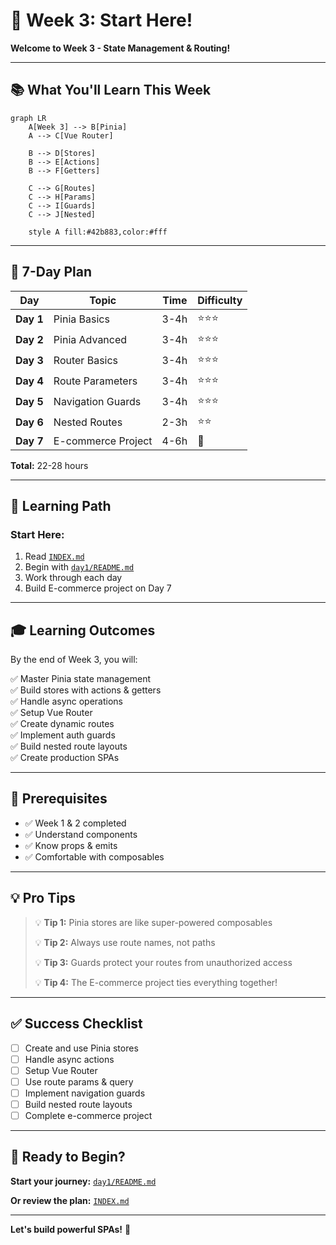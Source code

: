 # 🚀 Week 3: Start Here!

**Welcome to Week 3 - State Management & Routing!**

---

## 📚 What You'll Learn This Week

```mermaid
graph LR
    A[Week 3] --> B[Pinia]
    A --> C[Vue Router]
    
    B --> D[Stores]
    B --> E[Actions]
    B --> F[Getters]
    
    C --> G[Routes]
    C --> H[Params]
    C --> I[Guards]
    C --> J[Nested]
    
    style A fill:#42b883,color:#fff
```

---

## 📅 7-Day Plan

| Day | Topic | Time | Difficulty |
|-----|-------|------|------------|
| **Day 1** | Pinia Basics | 3-4h | ⭐⭐⭐ |
| **Day 2** | Pinia Advanced | 3-4h | ⭐⭐⭐ |
| **Day 3** | Router Basics | 3-4h | ⭐⭐⭐ |
| **Day 4** | Route Parameters | 3-4h | ⭐⭐⭐ |
| **Day 5** | Navigation Guards | 3-4h | ⭐⭐⭐ |
| **Day 6** | Nested Routes | 2-3h | ⭐⭐ |
| **Day 7** | E-commerce Project | 4-6h | 🎯 |

**Total:** 22-28 hours

---

## 🎯 Learning Path

### **Start Here:**
1. Read [`INDEX.md`](INDEX.md)
2. Begin with [`day1/README.md`](day1/README.md)
3. Work through each day
4. Build E-commerce project on Day 7

---

## 🎓 Learning Outcomes

By the end of Week 3, you will:

✅ Master Pinia state management  
✅ Build stores with actions & getters  
✅ Handle async operations  
✅ Setup Vue Router  
✅ Create dynamic routes  
✅ Implement auth guards  
✅ Build nested route layouts  
✅ Create production SPAs  

---

## 🚦 Prerequisites

- ✅ Week 1 & 2 completed
- ✅ Understand components
- ✅ Know props & emits
- ✅ Comfortable with composables

---

## 💡 Pro Tips

> 💡 **Tip 1:** Pinia stores are like super-powered composables
>
> 💡 **Tip 2:** Always use route names, not paths
>
> 💡 **Tip 3:** Guards protect your routes from unauthorized access
>
> 💡 **Tip 4:** The E-commerce project ties everything together!

---

## ✅ Success Checklist

- [ ] Create and use Pinia stores
- [ ] Handle async actions
- [ ] Setup Vue Router
- [ ] Use route params & query
- [ ] Implement navigation guards
- [ ] Build nested route layouts
- [ ] Complete e-commerce project

---

## 🎉 Ready to Begin?

**Start your journey:** [`day1/README.md`](day1/README.md)

**Or review the plan:** [`INDEX.md`](INDEX.md)

---

**Let's build powerful SPAs!** 🚀
